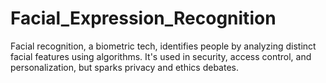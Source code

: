 # Facial_Expression_Recognition
Facial recognition, a biometric tech, identifies people by analyzing distinct facial features using algorithms. It's used in security, access control, and personalization, but sparks privacy and ethics debates.

